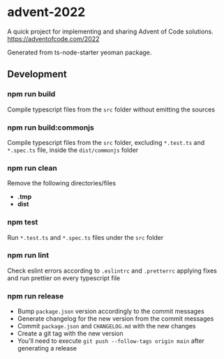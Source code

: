 # advent-2022
A quick project for implementing and sharing Advent of Code solutions. https://adventofcode.com/2022

Generated from ts-node-starter yeoman package.
## Development

### npm run build

Compile typescript files from the `src` folder without emitting the sources

### npm run build:commonjs

Compile typescript files from the `src` folder, excluding `*.test.ts` and `*.spec.ts` file, inside
the `dist/commonjs` folder

### npm run clean

Remove the following directories/files

- **.tmp**
- **dist**

### npm test

Run `*.test.ts` and `*.spec.ts` files under the `src` folder

### npm run lint

Check eslint errors according to `.eslintrc` and `.pretterrc` applying fixes and run prettier on
every typescript file

### npm run release

- Bump `package.json` version accordingly to the commit messages
- Generate changelog for the new version from the commit messages
- Commit `package.json` and `CHANGELOG.md` with the new changes
- Create a git tag with the new version
- You'll need to execute `git push --follow-tags origin main` after generating a release
